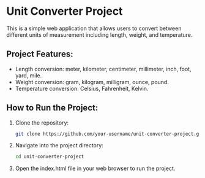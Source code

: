 # Unit Converter Project

This is a simple web application that allows users to convert between different units of measurement including length, weight, and temperature.

## Project Features:

- Length conversion: meter, kilometer, centimeter, millimeter, inch, foot, yard, mile.
- Weight conversion: gram, kilogram, milligram, ounce, pound.
- Temperature conversion: Celsius, Fahrenheit, Kelvin.

## How to Run the Project:

1. Clone the repository:

   ```bash
   git clone https://github.com/your-username/unit-converter-project.git
   ```

2. Navigate into the project directory:

   ```bash
   cd unit-converter-project
   ```

3. Open the index.html file in your web browser to run the project.
